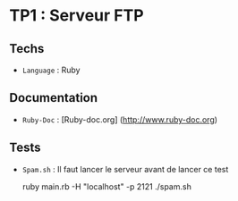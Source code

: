 TP1 : Serveur FTP
=================


Techs
---------

* `Language` : Ruby


Documentation
--------------

* `Ruby-Doc` : [Ruby-doc.org] (http://www.ruby-doc.org)


Tests
-------------

* `Spam.sh` : Il faut lancer le serveur avant de lancer ce test
	
	ruby main.rb -H "localhost" -p 2121
	./spam.sh
